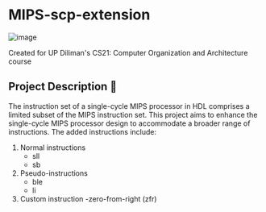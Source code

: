# MIPS-scp-extension

![image](https://github.com/allainerain/MIPS-scp-extension/assets/56602966/ac70792a-135a-4d77-976b-0d68070ac51e)

Created for UP Diliman's CS21: Computer Organization and Architecture course

## Project Description 📝
The instruction set of a single-cycle MIPS processor in HDL comprises a limited subset of the MIPS instruction set. This project aims to enhance the single-cycle MIPS processor design to accommodate a broader range of instructions. The added instructions include: 

1. Normal instructions
   - sll
   - sb
3. Pseudo-instructions
   - ble
   - li
5. Custom instruction
   -zero-from-right (zfr)
